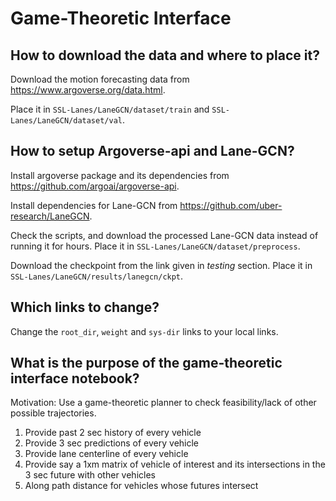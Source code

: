 # Game-Theoretic Interface

## How to download the data and where to place it?
Download the motion forecasting data from https://www.argoverse.org/data.html.

Place it in `SSL-Lanes/LaneGCN/dataset/train` and `SSL-Lanes/LaneGCN/dataset/val`.

## How to setup Argoverse-api and Lane-GCN?
Install argoverse package and its dependencies from https://github.com/argoai/argoverse-api.

Install dependencies for Lane-GCN from https://github.com/uber-research/LaneGCN.

Check the scripts, and download the processed Lane-GCN data instead of running it for hours.
Place it in `SSL-Lanes/LaneGCN/dataset/preprocess`.

Download the checkpoint from the link given in *testing* section. Place it in `SSL-Lanes/LaneGCN/results/lanegcn/ckpt`.

## Which links to change?
Change the `root_dir`, `weight` and `sys-dir` links to your local links.

## What is the purpose of the game-theoretic interface notebook?
Motivation: Use a game-theoretic planner to check feasibility/lack of other possible trajectories.
1. Provide past 2 sec history of every vehicle
2. Provide 3 sec predictions of every vehicle
3. Provide lane centerline of every vehicle
4. Provide say a 1xm matrix of vehicle of interest and its intersections in the 3 sec future with other vehicles
5. Along path distance for vehicles whose futures intersect
